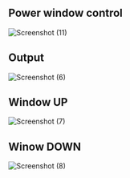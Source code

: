 ## Power window control
![Screenshot (11)](https://user-images.githubusercontent.com/94593380/147886223-754375db-1c3a-422a-a7ea-6c4a8fd9ce3f.png)

## Output
![Screenshot (6)](https://user-images.githubusercontent.com/94593380/147886237-07a1c9e9-0212-4b5f-8f43-3b6cef8f28ac.png)

## Window UP
![Screenshot (7)](https://user-images.githubusercontent.com/94593380/147886260-d82fa56e-bdf3-4976-8af7-22b321ad8433.png)


## Winow DOWN
![Screenshot (8)](https://user-images.githubusercontent.com/94593380/147886267-d049814b-e89f-4b0a-90bc-072aa5803e13.png)
